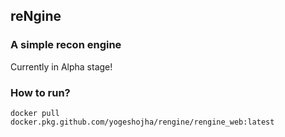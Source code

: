 ## reNgine

### A simple recon engine

Currently in Alpha stage!

### How to run?

`docker pull docker.pkg.github.com/yogeshojha/rengine/rengine_web:latest`
